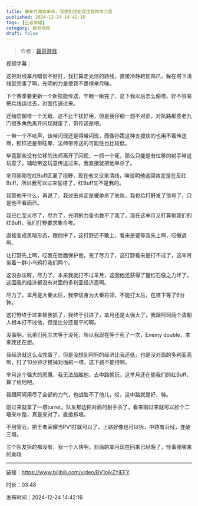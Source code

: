 ```yaml
---
title: 被芈月满血单杀，没想到还能保住我的体力值
published: 2024-12-24 14:42:16
tags: [王者荣耀]
category: 磊哥视频
draft: false
---
```



> 作者：[磊哥游戏](https://space.bilibili.com/268941858?spm_id_from=333.788.upinfo.head.click)

视频字幕：

这把对线芈月暗信不好打，我打算走光信的路线，直接冷静鞋加鸡爪，躲在塔下清线就完事了啊，光明的力量使我不畏惧芈月唉。

下个赛季要更新一个新技能传送，乍眼一瞅完了，这下我以后怎么偷塔，好不容易把兵线运过去，对面传送过来。

还给防御塔一个无敌，这不比干扰好用，但是我仔细一想不对劲，对抗路那些老九门很多角色离开闪现就废了，带传送是吧。

一带一个不吱声，该带闪现还是得带闪现，而像孙策这种支援快的也用不着传送啊，照样还是带眩晕，法师带传送的可能性也比较低。

毕竟那些没有位移的法师离开了闪现，一抓一个死，那么只能是有位移的射手带这玩意了，辅助带这玩意传送过来，我直接就把他单杀了。

芈月刚刚在红Buff区漏了视野，现在他又没来清线，唉说明他这回肯定是在反红Buff，所以我可以过来偷塔了，红Buff又不是我的。

我管他干什么，再说了，我过去肯定是被单杀了失败，我也给打野发了信号了，只是他不看而已。

我已仁至义尽了，尽力了，光明的力量也救不了我了，现在这芈月又打算偷我们的红Buff，我们打野要求集合唉。

直接变成黑暗形态，跟他拼了，这打野还不敢上，看来是要等我先上啊，哎撤退啊。

让打野先上啊，哎我在后面保护他，完了尽力了，这打野看来是打不过了，这芈月带着一群小乌鸦打我们两个。

这没办法呀，尽力了，本来我就打不过芈月，这回他还获得了猩红石像之力坏了，这回我的经济都没有对面的多利亚经济高啊。

尽力了，芈月是大秦太后，我李信身为大秦将领，不能打太后，在塔下等了6分钟。

这打野终于过来帮我抓了，我终于引进了，芈月还是太强大了，我跟阿珂两个清朝人根本打不过他，但是比分还是平的啊。

没事啊，兄弟们死三次等于没死，所以我现在等于死了一次，Enemy double，本来我还在想。

我经济就这么点完蛋了，但是没想到阿轲的经济比我还低，也是没对面的多利亚高啊，打了10分钟才推掉对面的一塔，这下路不能待啊。

芈月这个强大的恶魔，我无法战胜他，去中路偷玩，这芈月还在偷我们的红Buff，算了给他吧。

我跟阿轲用尽了全部的力气，也战胜不了他儿，哎，这中路就是好，特。

刚过来就拿了一塔turret，队友那边把对面的射手杀了，看来刚过来就可以捡个二塔来中路，真是来对了，直接拆塔。

不用管云，把王者荣耀当PV1打就可以了，上路好像也可以拆，中路有兵线，连破三塔。

三个队友拆的都没有，我一个人快啊，对面的芈月现在回来已经晚了，怪事我哪来的助攻

---

链接：https://www.bilibili.com/video/BV1ojkZYiEFY

时长：03:48

发布时间：2024-12-24 14:42:16
